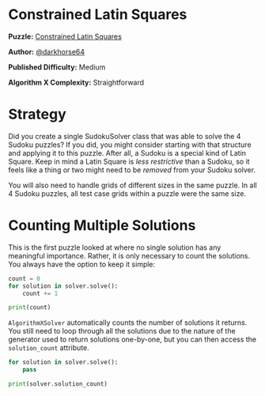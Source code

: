 # Constrained Latin Squares

__Puzzle:__ [Constrained Latin Squares](https://www.codingame.com/training/medium/constrained-latin-squares)

__Author:__ [@darkhorse64](https://www.codingame.com/profile/c9ebe76a83b33730956eda0534d6cad86053292)

__Published Difficulty:__ Medium

__Algorithm X Complexity:__ Straightforward

# Strategy

Did you create a single SudokuSolver class that was able to solve the 4 Sudoku puzzles? If you did, you might consider starting with that structure and applying it to this puzzle. After all, a Sudoku is a special kind of Latin Square. Keep in mind a Latin Square is _less restrictive_ than a Sudoku, so it feels like a thing or two might need to be _removed_ from your Sudoku solver.

You will also need to handle grids of different sizes in the same puzzle. In all 4 Sudoku puzzles, all test case grids within a puzzle were the same size.

# Counting Multiple Solutions

This is the first puzzle looked at where no single solution has any meaningful importance. Rather, it is only necessary to count the solutions. You always have the option to keep it simple:

```python
count = 0
for solution in solver.solve():
    count += 1

print(count)
```

`AlgorithmXSolver` automatically counts the number of solutions it returns. You still need to loop through all the solutions due to the nature of the generator used to return solutions one-by-one, but you can then access the `solution_count` attribute.

```python
for solution in solver.solve():
    pass

print(solver.solution_count)
```
